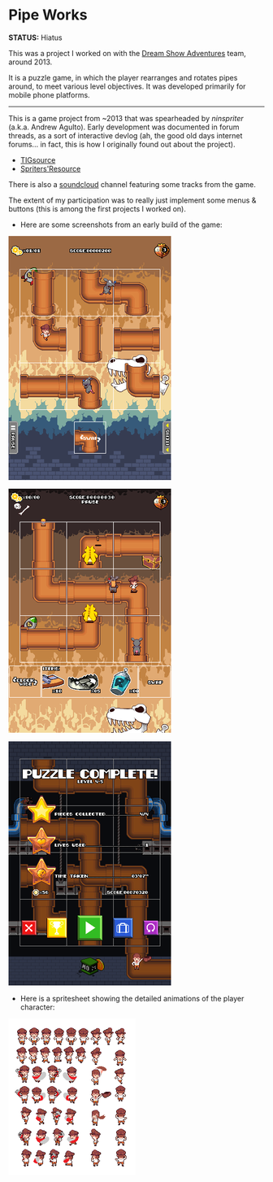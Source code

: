 
# Pipe Works

**STATUS:** Hiatus

This was a project I worked on with the [Dream Show Adventures](https://dreamshowadventures.com/) team, around 2013.

It is a puzzle game, in which the player rearranges and rotates pipes around,
to meet various level objectives. It was developed primarily for mobile phone platforms.

---

This is a game project from \~2013 that was spearheaded by *ninspriter* (a.k.a. Andrew Agulto).
Early development was documented in forum threads, as a sort of interactive devlog
(ah, the good old days internet forums... in fact, this is how I originally found out about the project).
- [TIGsource](https://forums.tigsource.com/index.php?topic=32804)
- [Spriters'Resource](https://www.vg-resource.com/showthread.php?tid=21931)

There is also a [soundcloud](https://soundcloud.com/pipeworks) channel featuring some tracks from the game.

The extent of my participation was to really just implement some menus & buttons (this is among the first projects I worked on).

- Here are some screenshots from an early build of the game:

![](pipe-works_1.png)

![](pipe-works_2.png)

![](pipe-works_menu.gif)

- Here is a spritesheet showing the detailed animations of the player character:

![](pipe-works_player.png)

